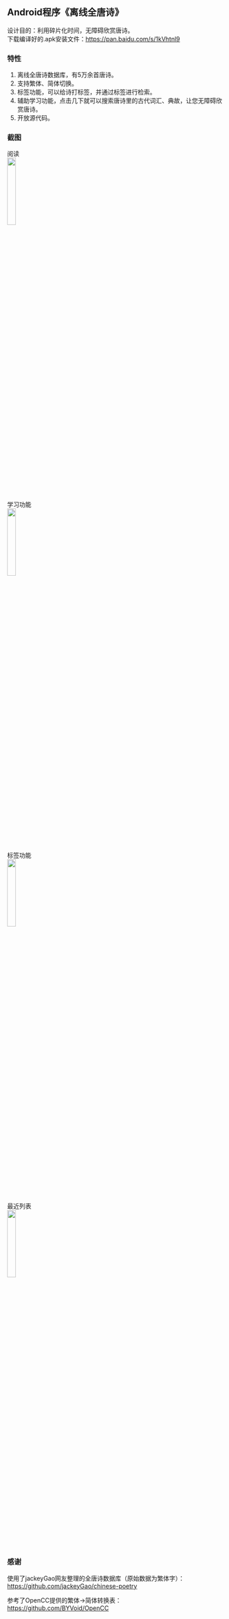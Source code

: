 ## Android程序《离线全唐诗》

设计目的：利用碎片化时间，无障碍欣赏唐诗。  
下载编译好的.apk安装文件：https://pan.baidu.com/s/1kVhtnl9

### 特性
1.  离线全唐诗数据库，有5万余首唐诗。  
2.  支持繁体、简体切换。  
3.  标签功能，可以给诗打标签，并通过标签进行检索。  
4.  辅助学习功能，点击几下就可以搜索唐诗里的古代词汇、典故，让您无障碍欣赏唐诗。  
5.  开放源代码。

### 截图
阅读  
<img src="https://raw.githubusercontent.com/animalize/pics/master/QuanTangshi/1.png" width = "20%" />

学习功能  
<img src="https://raw.githubusercontent.com/animalize/pics/master/QuanTangshi/2.png" width = "20%" />

标签功能  
<img src="https://raw.githubusercontent.com/animalize/pics/master/QuanTangshi/3.png" width = "20%" />

最近列表  
<img src="https://raw.githubusercontent.com/animalize/pics/master/QuanTangshi/4.png" width = "20%" />

### 感谢
使用了jackeyGao网友整理的全唐诗数据库（原始数据为繁体字）：  
https://github.com/jackeyGao/chinese-poetry

参考了OpenCC提供的繁体->简体转换表：  
https://github.com/BYVoid/OpenCC

